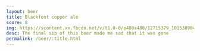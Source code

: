 ```yaml
---
layout: beer
title: Blackfont copper ale
score: 8
img: https://scontent.xx.fbcdn.net/v/t1.0-0/p480x480/12715379_10153890419508745_5707512389210281014_n.jpg?oh=6d49d72c5d3692f0c31d96a687d45020&oe=591D73C2
desc: The final sip of this beer made me sad that it was gone
permalink: /beer/:title.html
---
```

